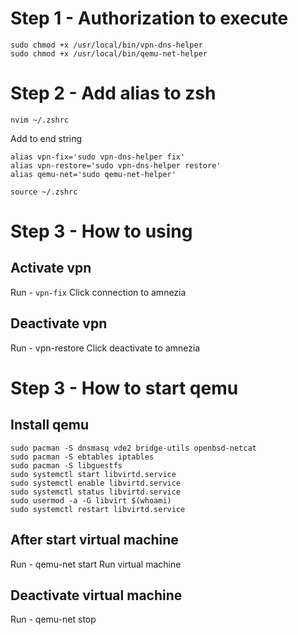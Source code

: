 # Step 1 - Authorization to execute

```
sudo chmod +x /usr/local/bin/vpn-dns-helper
sudo chmod +x /usr/local/bin/qemu-net-helper
```

# Step 2 - Add alias to zsh

```
nvim ~/.zshrc
```
Add to end string
```
alias vpn-fix='sudo vpn-dns-helper fix'
alias vpn-restore='sudo vpn-dns-helper restore'
alias qemu-net='sudo qemu-net-helper'
```
```
source ~/.zshrc
```

# Step 3 - How to using

## Activate vpn
Run - `vpn-fix`
Click connection to amnezia

## Deactivate vpn
Run - vpn-restore
Click deactivate to amnezia

# Step 3 - How to start qemu

## Install qemu
```
sudo pacman -S dnsmasq vde2 bridge-utils openbsd-netcat
sudo pacman -S ebtables iptables
sudo pacman -S libguestfs
sudo systemctl start libvirtd.service
sudo systemctl enable libvirtd.service
sudo systemctl status libvirtd.service
sudo usermod -a -G libvirt $(whoami)
sudo systemctl restart libvirtd.service
```

## After start virtual machine
Run - qemu-net start
Run virtual machine

## Deactivate virtual machine
Run - qemu-net stop






